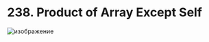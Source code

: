 # 238. Product of Array Except Self
<a href = 'https://leetcode.com/problems/product-of-array-except-self/description/'></a>
![изображение](https://github.com/user-attachments/assets/1e3a9b16-1b67-467c-b57c-9441e54bdfbc)
